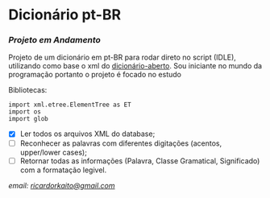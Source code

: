 # Dicionário pt-BR
### *Projeto em Andamento*

Projeto de um dicionário em pt-BR para rodar direto no script (IDLE), utilizando como base o xml do [dicionário-aberto](https://dicionario-aberto.net/).
Sou iniciante no mundo da programação portanto o projeto é focado no estudo

Bibliotecas:
```
import xml.etree.ElementTree as ET
import os
import glob
``` 
- [x] Ler todos os arquivos XML do database;
- [ ] Reconhecer as palavras com diferentes digitações (acentos, upper/lower cases);
- [ ] Retornar todas as informações (Palavra, Classe Gramatical, Significado) com a formatação legivel.

*email: ricardorkaito@gmail.com*

